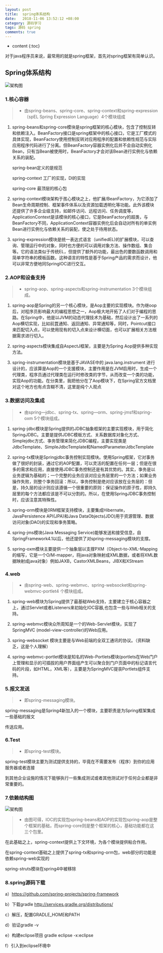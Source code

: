 ```yaml
---
layout: post
title:  spring体系结构
date:   2018-11-06 13:52:12 +08:00
category: 源码学习
tags: 源码 spring
comments: true
---
```


* content
{:toc}

对于java程序员来说，最常用的就是spring框架，首先对spring框架有简单认识。





## Spring体系结构

![架构图](https://raw.githubusercontent.com/qiuyadongsite/qiuyadongsite.github.io/master/_posts/images/common-frame-1.jpg)


### 1.核心容器

>* 由spring-beans、spring-core、spring-context和spring-expression（spEL Spring Expression Language）4个模块组成

1. spring-beans和spring-core模块是spring框架的核心模块，包含了控制反转和依赖注入。BeanFactory接口是spring框架中的核心接口，它是工厂模式的具体实现，BeanFactory使用控制反转对应用程序的配置和依赖性规范与实际应用程序代码进行了分离。但BeanFactory容器实例化后并不会自动实例化Bean，只有当Bean被使用时，BeanFactory才会对该Bean进行实例化与依赖关系的装配。

    spring-bean定义的是规范

    spring-context 工厂的实现，DI的实现

    spring-core 最顶层的核心包

2. spring-context模块架构于孩心模块之上，他扩展/BeanFactory，为它添加了Bean生命周期控制、框架事件体系以及资源加载透明化等功能。此外该模块还提供了许多企业级支持，如邮件访问、远程访问、任务调度等，ApplicationContext是该模块的核心接口，它是BeanFactory的超类，与BeanFactory不同，ApplicationContext容器实例化后会自动对所有的单实例Bean进行实例化与依赖关系的装配，使之处于待用状态。

3. spring-expression模块是统一表达式语言（unifiedEL)的扩展模块，可以查询、管理运行中的对象，同时也方便的可以调用对象方法、操作数组、集合等。它的语法类似于传统EL，但提供了额外的功能，最出色的要数函数调用和简单字符串的模板函数。这种语言的特性是基于Spring产品的需求而设计，他可以非常方便地同SpringIOC进行交互。

### 2.AOP和设备支持

>* spring-aop、spring-aspects和spring-instrumentation 3个模块组成。

1. spring-aop是Spring的另一个核心模块，是Aop主要的实现模块。作为继oop后，对程序员影响最大的编程思想之一，Aop极大地开拓了人们对于编程的思路。在Spring中，他是以JVM的动态代理技术为基础，然后设计出了一系列的Aop横切实现，比如前罝通知、返回通知、异常通知等，同时，Pointcut接口来匹配切入点，可以使用现有的切入点来设计横切面，也可以扩展相关方法根据需求进行切入。

2. spring-aspects模块集成自AspectJ框架，主要是为Spring Aop提供多种实现方法。

3. spring-instrumentation模块是基于JAVASE中的 java.lang.instrument 进行设计的，应该算是Aop的一个支援模块，主要作用是在JVM启用时，生成一个代理类，程序员通过代理类在运行时修改类的字节，从而改变一个类的功能，实现Aop的功能。在分类里，我把他分在了Aop模块下，在Spring官方文档里对这个地方也有点含糊不清，这里是纯个人观点

### 3.数据访问及集成

>* 由spring—jdbc、spring-tx、spring—orm、spring-jmsf和spring-oxm 5个模块组成。

1. spring-jdbc模块是Spring提供的JDBC抽象框架的主要实现模块，用于简化SpringJDBC。主要是提供JDBC模板方式、关系数据库对象化方式、Simplejdbc方式、亊务管理来简化JDBC编程，主要实现类是JdbcTemplate、SimpleJdbcTemplate和NamedParameterJdbcTemplate

2. spring-tx模块是Springjdbc事务控制实现模块。使用Spring框架，它对事务做了很好的封装，通过它的A0P配置，可以灵活的配置在任何一层；但是在很多的需求和应用，直接使用JDBC事务控制还是有其优势的。其实，亊务是以业务逻辑为基础的；一个完整的业务应该对应业务层里的一个方法；如果业务操作失败，则整个亊务回滚：所以，亊务控制是绝对应该放在业务层的：但是，持久层的设计则应该遵循一个很重要的原则：保证操作的原子性，即持久层里的每个方法都应该是不可以分割的。所以，在使用SpringJDBC事务控制时，应该注意其特殊性。

3. spring-orm模块是0RM框架支持模块，主要集成Hibernate，JavaPersistence API(JPA)和Java DataObjects(JDO)用于资源管理、数据访问对象(DAO)的实现和亊务策略。

4. spring-jms模块(Java Messaging Service)能够发送和接受信息，自SpringFramework4.1以后，他还提供了对spring-messaging模块的支撑。

5. spring-oxm模块主要提供一个抽象层以支撑PXM（Object-to-XML-Mapping的缩写，它是一个O/M-mapper，将java对象映射成XML数据，或者将XML数据映射成java对象）例如JAXB，CastorXMLBeans，JIBX和XStream

### 4.web

>* 由spring-web、spring-webmvc、spring-websocket和spring-webmvc-portlet4 个模块组成。

1. spring-web模块为Spring提供了最基础Web支持，主要建立于核心容器之上，通过Servlet或者Listeners来初始化IOC容器,也包含一些与Web相关的支持。

2. spring-webmvc模块众所周知是一个的Web-Servlet模块，实现了SpringMVC (model-view-controller)的Web应用。

3. spring-websocket 模块主要是与Web前端的全双工通讯的协议。（资料缺乏，这是个人理解）

4. spring-webmvc-portlet模块是知名的Web-Portlets模块(portlets在Web门户上管理和显示的可插拔的用户界面组产生可以聚合到门户页面中的标记语言代码的片段，如HTML，XML等），主要是为SpringMVC提丧Portlets组件支持。

### 5.报文发送

>* 即spring-messaging模块。

spring-messaging是Spring4新加入的一个模块，主要职责是为Spring框架集成一些基础的报文

传送应用。

### 6.Test

>* 即spring-test模块。

spring-test模块主要为测试提供支持的，毕竟在不需要发布（程序）到你的应用服务器或者连接

到其他企业设施的情况下能够执行一些集成测试或者其他测试对于任何企业都是非常重要的。

### 7.依赖结构图

![架构图](https://raw.githubusercontent.com/qiuyadongsite/qiuyadongsite.github.io/master/_posts/images/common-frame-2.jpg)

>* 由图可得，IOC的实现包spring-beans和AOP的实现包spring-aop是整个框架的基础，而spring-core则是整个框架的核心，基础功能都在这三个包里。

在此基础之上，spring-context提供上下文环境，为各个模块提供粘合作用。

在spring-context基础之上提供了spring-tx和spring-orm包，web部分的功能是依赖spring-web实现的

spring-struts模块在spring4中被移除

### 8.spring源码下载

a）https://github.com/spring-projects/spring-framework

b）下载gradle http://services.gradle.org/distributions/

c）解压，配置GRADLE_HOME和PATH

d）验证gradle -v

e）构建eclipse项目 gradle eclipse -x:eclipse

f）引入到eclipse环境中
